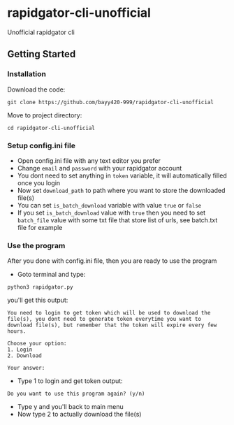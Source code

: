 # rapidgator-cli-unofficial
Unofficial rapidgator cli

## Getting Started
### Installation
Download the code:
```
git clone https://github.com/bayy420-999/rapidgator-cli-unofficial
```

Move to project directory:
```
cd rapidgator-cli-unofficial
```

### Setup config.ini file

* Open config.ini file with any text editor you prefer
* Change `email` and `password` with your rapidgator account
* You dont need to set anything in `token` variable, it will automatically filled once you login
* Now set `download_path` to path where you want to store the downloaded file(s)
* You can set `is_batch_download` variable with value `true` or `false`
* If you set `is_batch_download` value with `true` then you need to set `batch_file` value with some txt file that store list of urls, see batch.txt file for example

### Use the program

After you done with config.ini file, then you are ready to use the program
* Goto terminal and type:
```
python3 rapidgator.py
```
you'll get this output:
```
You need to login to get token which will be used to download the file(s), you dont need to generate token everytime you want to download file(s), but remember that the token will expire every few hours.

Choose your option:
1. Login
2. Download

Your answer:
```
* Type 1 to login and get token
output:
```
Do you want to use this program again? (y/n)
```
* Type y and you'll back to main menu
* Now type 2 to actually download the file(s)
